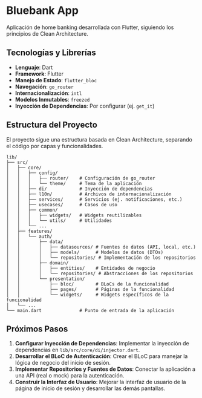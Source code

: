 # Bluebank App

Aplicación de home banking desarrollada con Flutter, siguiendo los principios de Clean Architecture.

## Tecnologías y Librerías

- **Lenguaje**: Dart
- **Framework**: Flutter
- **Manejo de Estado**: `flutter_bloc`
- **Navegación**: `go_router`
- **Internacionalización**: `intl`
- **Modelos Inmutables**: `freezed`
- **Inyección de Dependencias**: Por configurar (ej. `get_it`)

## Estructura del Proyecto

El proyecto sigue una estructura basada en Clean Architecture, separando el código por capas y funcionalidades.

```
lib/
├── src/
│   ├── core/
│   │   ├── config/
│   │   │   ├── router/    # Configuración de go_router
│   │   │   └── theme/     # Tema de la aplicación
│   │   ├── di/            # Inyección de dependencias
│   │   ├── l10n/          # Archivos de internacionalización
│   │   ├── services/      # Servicios (ej. notificaciones, etc.)
│   │   ├── usecases/      # Casos de uso
│   │   ├── common/
│   │   │   ├── widgets/   # Widgets reutilizables
│   │   │   └── utils/     # Utilidades
│   │   └── ...
│   ├── features/
│   │   └── auth/
│   │       ├── data/
│   │       │   ├── datasources/ # Fuentes de datos (API, local, etc.)
│   │       │   ├── models/      # Modelos de datos (DTOs)
│   │       │   └── repositories/ # Implementación de los repositorios
│   │       ├── domain/
│   │       │   ├── entities/    # Entidades de negocio
│   │       │   └── repositories/ # Abstracciones de los repositorios
│   │       └── presentation/
│   │           ├── bloc/        # BLoCs de la funcionalidad
│   │           ├── pages/       # Páginas de la funcionalidad
│   │           └── widgets/     # Widgets específicos de la funcionalidad
│   └── ...
└── main.dart              # Punto de entrada de la aplicación
```

## Próximos Pasos

1.  **Configurar Inyección de Dependencias**: Implementar la inyección de dependencias en `lib/src/core/di/injector.dart`.
2.  **Desarrollar el BLoC de Autenticación**: Crear el BLoC para manejar la lógica de negocio del inicio de sesión.
3.  **Implementar Repositorios y Fuentes de Datos**: Conectar la aplicación a una API (real o mock) para la autenticación.
4.  **Construir la Interfaz de Usuario**: Mejorar la interfaz de usuario de la página de inicio de sesión y desarrollar las demás pantallas.
